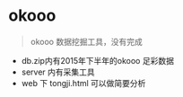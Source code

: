 # okooo
> okooo 数据挖掘工具，没有完成  
* db.zip内有2015年下半年的okooo 足彩数据  
* server 内有采集工具  
* web 下 tongji.html 可以做简要分析

